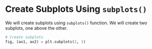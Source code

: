 # Create Subplots Using `subplots()`

We will create subplots using `subplots()` function. We will create two subplots, one above the other.

```python
# Create subplots
fig, (ax1, ax2) = plt.subplots(2, 1)
```

